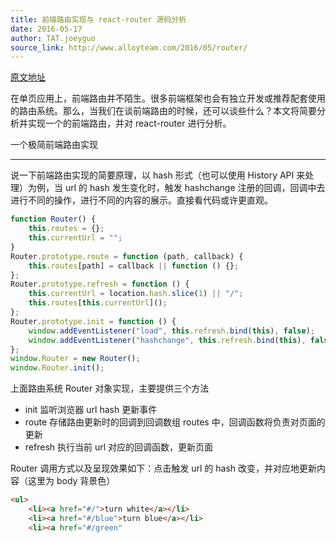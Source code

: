 ```yaml
---
title: 前端路由实现与 react-router 源码分析
date: 2016-05-17
author: TAT.joeyguo
source_link: http://www.alloyteam.com/2016/05/router/
---
```


<!-- {% raw %} - for jekyll -->

[原文地址](https://github.com/joeyguo/blog/issues/2)

在单页应用上，前端路由并不陌生。很多前端框架也会有独立开发或推荐配套使用的路由系统。那么，当我们在谈前端路由的时候，还可以谈些什么？本文将简要分析并实现一个的前端路由，并对 react-router 进行分析。

一个极简前端路由实现  

* * *

说一下前端路由实现的简要原理，以 hash 形式（也可以使用 History API 来处理）为例，当 url 的 hash 发生变化时，触发 hashchange 注册的回调，回调中去进行不同的操作，进行不同的内容的展示。直接看代码或许更直观。

```javascript
function Router() {
    this.routes = {};
    this.currentUrl = "";
}
Router.prototype.route = function (path, callback) {
    this.routes[path] = callback || function () {};
};
Router.prototype.refresh = function () {
    this.currentUrl = location.hash.slice(1) || "/";
    this.routes[this.currentUrl]();
};
Router.prototype.init = function () {
    window.addEventListener("load", this.refresh.bind(this), false);
    window.addEventListener("hashchange", this.refresh.bind(this), false);
};
window.Router = new Router();
window.Router.init();
```

上面路由系统 Router 对象实现，主要提供三个方法

-   init 监听浏览器 url hash 更新事件
-   route 存储路由更新时的回调到回调数组 routes 中，回调函数将负责对页面的更新
-   refresh 执行当前 url 对应的回调函数，更新页面

Router 调用方式以及呈现效果如下：点击触发 url 的 hash 改变，并对应地更新内容（这里为 body 背景色）

```html
<ul> 
    <li><a href="#/">turn white</a></li> 
    <li><a href="#/blue">turn blue</a></li> 
    <li><a href="#/green"
```


<!-- {% endraw %} - for jekyll -->